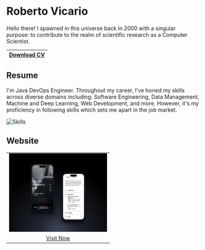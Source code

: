 # Roberto Vicario

Hello there! I spawned in this universe back in 2000 with a singular purpose: to contribute to the realm of scientific research as a Computer Scientist.

| <a href="https://raw.githubusercontent.com/robertovicario/robertovicario/main/docs/Curriculum_Vitae_ITA.pdf" download>Download CV</a> |
| -- |

## Resume

I'm Java DevOps Engineer. Throughout my career, I've honed my skills across diverse domains including: Software Engineering, Data Management, Machine and Deep Learning, Web Development, and more. However, it's my proficiency in following skills which sets me apart in the job market.

<img src="https://skillicons.dev/icons?i=java,spring,docker,kubernetes,gcp,terraform&theme=light" alt="Skills">

## Website

<table>
    <tr>
        <td>
            <a href="https://www.robertovicario.com" target="_blank">
                <img src="https://raw.githubusercontent.com/robertovicario/robertovicario/main/img/1.png" alt="Website" width=256>
            </a>
        </td>
    </tr>
    <tr>
        <td align="center"><a href="https://www.robertovicario.com" target="_blank">Visit Now</a></td>
    </tr>
</table>
